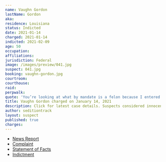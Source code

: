 ```yaml
---
name: Vaughn Gordon
lastName: Gordon
aka:
residence: Louisiana
status: Indicted
date: 2021-01-14
charged: 2021-01-14
indicted: 2021-02-09
age: 50
occupation:
affiliations:
jurisdiction: Federal
image: /images/preview/041.jpg
suspect: 041.jpg
booking: vaughn-gordon.jpg
courtroom:
courthouse:
raid:
perpwalk:
quote: 'You’re looking at what by mandate is a felon because I entered into the Capitol during the riot'
title: Vaughn Gordon charged on January 14, 2021
description: Click for latest case details. Suspects considered innocent until proven guilty.
author: seditiontrack
layout: suspect
published: true
charges:
---
```


- [News Report](https://www.theadvocate.com/acadiana/news/article_489d5514-56b3-11eb-bbbb-2b9a6a6e6984.html)
- [Complaint](https://www.justice.gov/opa/page/file/1354986/download)
- [Statement of Facts](https://www.justice.gov/opa/page/file/1354991/download)
- [Indictment](https://www.justice.gov/usao-dc/case-multi-defendant/file/1366086/download)
